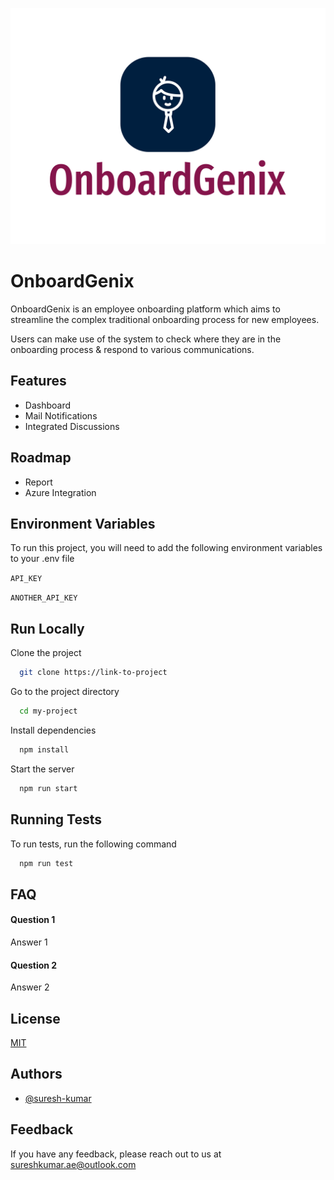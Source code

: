 
![Logo](https://github.com/Suresh-Kumar-A/OnboardGenix/blob/main/src/main/resources/static/assets/onboardgenix-high-resolution-logo.svg)

# OnboardGenix

OnboardGenix is an employee onboarding platform which aims to streamline the complex traditional onboarding process for new employees.

Users can make use of the system to check where they are in the onboarding process & respond to various communications.


## Features

- Dashboard
- Mail Notifications
- Integrated Discussions

## Roadmap

- Report
- Azure Integration

## Environment Variables

To run this project, you will need to add the following environment variables to your .env file

`API_KEY`

`ANOTHER_API_KEY`


## Run Locally

Clone the project

```bash
  git clone https://link-to-project
```

Go to the project directory

```bash
  cd my-project
```

Install dependencies

```bash
  npm install
```

Start the server

```bash
  npm run start
```


## Running Tests

To run tests, run the following command

```bash
  npm run test
```


## FAQ

#### Question 1

Answer 1

#### Question 2

Answer 2


## License

[MIT](https://choosealicense.com/licenses/mit/)


## Authors

- [@suresh-kumar](https://github.com/Suresh-Kumar-A)


## Feedback

If you have any feedback, please reach out to us at sureshkumar.ae@outlook.com


